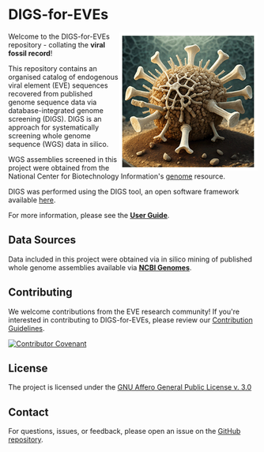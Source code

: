 # DIGS-for-EVEs

<img src="md/dfe-logo.png" align="right" alt="" width="280"/>

Welcome to the DIGS-for-EVEs repository - collating the **viral fossil record**!

This repository contains an organised catalog of endogenous viral element (EVE) sequences recovered from published genome sequence data via database-integrated genome screening (DIGS). DIGS is an approach for systematically screening whole genome sequence (WGS) data in silico. 

WGS assemblies screened in this project were obtained from the National Center for Biotechnology Information's [genome](https://www.ncbi.nlm.nih.gov/genome/) resource.

DIGS was performed using the DIGS tool, an open software framework available [here](https://giffordlabcvr.github.io/DIGS-tool/). 

For more information, please see the **[User Guide](https://github.com/giffordlabcvr/DIGS-for-EVEs/wiki)**.

## Data Sources

Data included in this project were obtained via in silico mining of published whole genome assemblies available via **[NCBI Genomes](https://www.ncbi.nlm.nih.gov/home/genomes/)**.

## Contributing

We welcome contributions from the EVE research community! If you're interested in contributing to DIGS-for-EVEs, please review our [Contribution Guidelines](./md/CONTRIBUTING.md).

[![Contributor Covenant](https://img.shields.io/badge/Contributor%20Covenant-2.1-4baaaa.svg)](./md/code_of_conduct.md) 

## License

The project is licensed under the [GNU Affero General Public License v. 3.0](https://www.gnu.org/licenses/agpl-3.0.en.html)

## Contact

For questions, issues, or feedback, please open an issue on the [GitHub repository](https://github.com/giffordlabcvr/DIGS-for-EVEs/issues).

